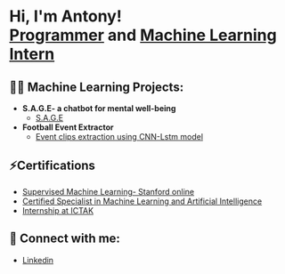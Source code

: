 <h1>Hi, I'm Antony! <br/><a href="https://github.com/wowstein">Programmer</a> and <a href="www.linkedin.com/in/antony-dominic-a934a027a">Machine Learning Intern</a>

<h2>👨‍💻 Machine Learning Projects:</h2>

- <b>S.A.G.E- a chatbot for mental well-being</b>
  - [S.A.G.E](https://github.com/wowstein/S.A.G.E)
- <b>Football Event Extractor</b>
  - [Event clips extraction using CNN-Lstm model](https://github.com/wowstein/ICT-internship) </b></i>

<h2>⚡Certifications</h2>

- [Supervised Machine Learning- Stanford online](https://www.coursera.org/account/accomplishments/verify/2FAQWH4U638N)
- [Certified Specialist in Machine Learning and Artificial Intelligence](https://retail.ictkerala.org/mod/simplecertificate/verify.php?code=65b89785-6d24-4e19-ba7e-1cf12d4f065b)
- [Internship at ICTAK](https://retail.ictkerala.org/mod/simplecertificate/verify.php?code=660be8ca-e64c-493a-9612-707b2d4f065b)

<h2> 🤳 Connect with me:</h2>

- [Linkedin](https://www.linkedin.com/in/antony-dominic-a934a027a/)
